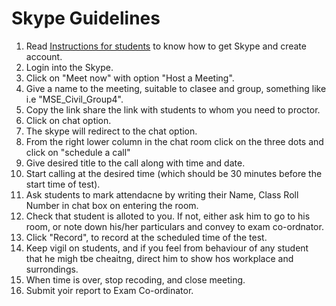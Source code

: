 # Skype Guidelines 
1. Read [Instructions for students](https://gne-ldh.github.io/main/Files/MSE/) to know how to get Skype and create account.
1. Login into the Skype. 
1. Click on "Meet now" with option "Host a Meeting".
1. Give a name to the meeting, suitable to clasee and group, something like i.e "MSE_Civil_Group4".
1. Copy the link share the link with students to whom you need to proctor.
1. Click on chat option. 
1. The skype will redirect to the chat option.
1. From the right lower column in the chat room click on the three dots and click on "schedule a call"
1. Give desired title to the call along with time and date.
1. Start calling at the desired time (which should be 30 minutes before the start time of test). 
1. Ask students to mark attendacne by writing their Name, Class Roll Number in chat box on entering the room.
1. Check that student is alloted to you. If not, either ask him to go to his room, or note down his/her particulars and convey to exam co-ordnator. 
1. Click "Record", to record at the scheduled time of the test.
1. Keep vigil on students, and if you feel from behaviour of any student that he migh tbe cheaitng, direct him to show hos workplace and surrondings.
1. When time is over, stop recoding, and close meeting.
1. Submit yoir report to Exam Co-ordinator.
